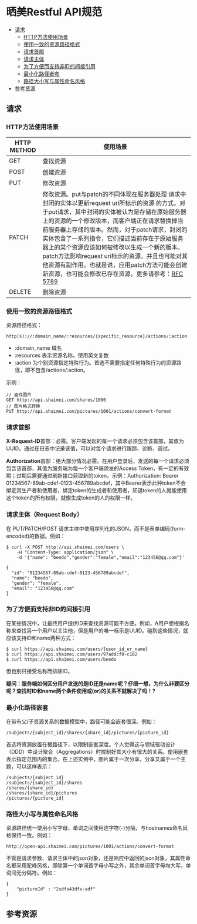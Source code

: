 # 晒美Restful API规范

* [请求](#requests)
  * [HTTP方法使用场景](#http-method-using-scene)
  * [使用一致的资源路径格式](#consistent-resource-path-formats)
  * [请求首部](#request-header)
  * [请求主体](#request-body)
  * [为了方便而支持非ID的间接引用](#support-non-id-dereferencing)
  * [最小化路径嵌套](#minimize-path-nesting)
  * [路径大小写与属性命名风格](#path-letter-case-and-attr-naming-style)
* [参考资源](#referenced-resources)


## <a id="requests">请求</a>

### <a id="http-method-using-scene">HTTP方法使用场景</a>

| HTTP METHOD | 使用场景 |
|-------------|---------|
| GET | 查找资源 |
| POST | 创建资源 |
| PUT | 修改资源 |
| PATCH | 修改资源。put与patch的不同体现在服务器处理 请求中封闭的实体以更新request uri所标示的资源 的方式。对于put请求，其中封闭的实体被认为是存储在原始服务器上的资源的一个修改版本，而客户端正在请求替换掉当前服务器上存储的版本。然而，对于patch请求，封闭的实体包含了一系列指令，它们描述当前存在于原始服务器上的某个资源应该如何被修改以生成一个新的版本。patch方法影响request uri标示的资源，并且也可能对其他资源有副作用。也就是说，应用patch方法可能会创建新资源，也可能会修改已存在资源。更多请参考：[RFC 5789](#RFC-5789) |
| DELETE | 删除资源 |

### <a id="consistent-resource-path-formats">使用一致的资源路径格式</a>

资源路径格式：

```
http(s)://:domain_name/:resources/{specific_resource}/actions/:action
```
* :domain_name 域名
* :resources 表示资源名称，使用英文复数
* :action 为个别资源指定特殊行为。首选不需要指定任何特殊行为的资源路径，即不包含/actions/:action。

示例：

```
// 查找图片
GET http://api.shaimei.com/shares/1000
// 图片格式转换
PUT http://api.shaimei.com/pictures/1001/actions/convert-format

```

### <a id="request-header">请求首部</a>

**X-Request-ID**首部：必需。客户端发起的每一个请求必须包含该首部，其值为UUID。通过在日志中记录该值，可以对每个请求进行跟踪、诊断、调试。


**Authorization**首部：绝大部分情况必需。在用户登录后，发送的每一个请求必须包含该首部，其值为服务端为每一个客户端颁发的Access Token，有一定的有效期；过期后需要通过刷新接口获取新的token。示例：Authorization: Bearer 01234567-89ab-cdef-0123-456789abcdef，其中Bearer表示此种token不会绑定其生产者和使用者，绑定token的生成者和使用者，知道token的人就能使用这个token的所有权限，就像生成token的人的权限一样。

### <a id="request-body">请求主体（Request Body）</a>

在 PUT/PATCH/POST 请求主体中使用序列化的JSON，而不是表单编码(form-encoded)的数据。例如：

```
$ curl -X POST http://api.shaimei.com/users \
    -H "Content-Type: application/json" \
    -d '{"name": "beedo","gender":"female","email":"123456@qq.com"}'

{
  "id": "01234567-89ab-cdef-0123-456789abcdef",
  "name": "beedo",
  "gender": "female",
  "email": "123456@qq.com"
}
```

### <a id="support-non-id-dereferencing">为了方便而支持非ID的间接引用</a>

在某些情况中，让最终用户提供ID来查找资源可能不方便。例如，A用户想根据名称来查找另一个用户以关注他，但是用户的唯一标示是UUID。碰到这些情况，就应该支持ID和name两种方式：

```
$ curl https://api.shaimei.com/users/{user_id_or_name}
$ curl https://api.shaimei.com/users/97addcf0-c182
$ curl https://api.shaimei.com/users/beedo
```
但也别只接受名称而排除ID。

**疑问：服务端如何区分用户发送的是ID还是name呢？仔细一想，为什么非要区分呢？查找时ID和name两个条件使用或(or)的关系不就解决了吗！?**

### <a id="minimize-path-nesting">最小化路径嵌套</a>

在带有父/子资源关系的数据模型中，路径可能会嵌套很深。例如：

```
/subjects/{subject_id}/shares/{share_id}/pictures/{picture_id}
```

首选将资源放置在根路径下，以限制嵌套深度。个人觉得这与领域驱动设计（DDD）中设计聚合（Aggregations）时控制好其大小有很大的关系。使用嵌套表示指定范围内的集合。在上述实例中，图片属于一次分享，分享又属于一个主题，可以这样表示：

```
/subjects/{subject_id}
/subjects/{subject_id}/shares
/shares/{share_id}
/shares/{share_id}/pictures
/pictures/{picture_id}
```

### <a id="path-letter-case-and-attr-naming-style">路径大小写与属性命名风格</a>

资源路径统一使用小写字母，单词之间使用连字符(-)分隔，与hostnames命名风格保持一致。例如：

```
http://open-api.shaimei.com/pictures/1001/actions/convert-format
```

不管是请求参数、请求主体中的json对象，还是响应中返回的json对象，其属性命名都采用驼峰风格，即除第一个单词首字母小写之外，其余单词首字母均大写，单词间无分隔符。例如：

```
{
	"pictureId" : "2sdfs43dfv-sdf"
}
```
## <a id="referenced-resources">参考资源</a>

<a title="restful cook book" href="http://restcookbook.com/HTTP%20Methods/put-vs-post/" />
<a title="heroku http api design guide" href="https://github.com/interagent/http-api-design" />
<a id ="RFC 5789" title="RFC 5789" href="http://tools.ietf.org/html/rfc5789" />
